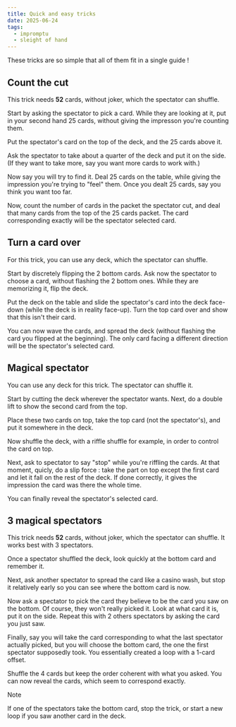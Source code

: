 ```yaml
---
title: Quick and easy tricks
date: 2025-06-24
tags:
  - impromptu
  - sleight of hand
---
```


These tricks are so simple that all of them fit in a single guide !

## Count the cut

This trick needs **52** cards, without joker, which the spectator can shuffle.

Start by asking the spectator to pick a card. While they are looking at it, put
in your second hand 25 cards, without giving the impresson you're counting them.

Put the spectator's card on the top of the deck, and the 25 cards above it.

Ask the spectator to take about a quarter of the deck and put it on the side.
(If they want to take more, say you want more cards to work with.)

Now say you will try to find it. Deal 25 cards on the table, while giving the
impression you're trying to "feel" them. Once you dealt 25 cards, say you think
you want too far.

Now, count the number of cards in the packet the spectator cut, and deal that
many cards from the top of the 25 cards packet. The card corresponding exactly
will be the spectator selected card.

## Turn a card over

For this trick, you can use any deck, which the spectator can shuffle.

Start by discretely flipping the 2 bottom cards. Ask now the spectator to choose
a card, without flashing the 2 bottom ones. While they are memorizing it, flip
the deck.

Put the deck on the table and slide the spectator's card into the deck face-down
(while the deck is in reality face-up). Turn the top card over and show that
this isn't their card.

You can now wave the cards, and spread the deck (without flashing the card you
flipped at the beginning). The only card facing a different direction will be
the spectator's selected card.

## Magical spectator

You can use any deck for this trick. The spectator can shuffle it.

Start by cutting the deck wherever the spectator wants. Next, do a double lift
to show the second card from the top.

Place these two cards on top, take the top card (not the spectator's), and put
it somewhere in the deck.

Now shuffle the deck, with a riffle shuffle for example, in order to control the
card on top.

Next, ask to spectator to say "stop" while you're riffling the cards. At that
moment, quicly, do a slip force : take the part on top except the first card and
let it fall on the rest of the deck. If done correctly, it gives the impression
the card was there the whole time.

You can finally reveal the spectator's selected card.

## 3 magical spectators

This trick needs **52** cards, without joker, which the spectator can shuffle.
It works best with 3 spectators.

Once a spectator shuffled the deck, look quickly at the bottom card and remember
it.

Next, ask another spectator to spread the card like a casino wash, but stop it
relatively early so you can see where the bottom card is now.

Now ask a spectator to pick the card they believe to be the card you saw on the
bottom. Of course, they won't really picked it. Look at what card it is, put it
on the side. Repeat this with 2 others spectators by asking the card you just
saw.

Finally, say you will take the card corresponding to what the last spectator
actually picked, but you will choose the bottom card, the one the first
spectator supposedly took. You essentially created a loop with a 1-card offset.

Shuffle the 4 cards but keep the order coherent with what you asked. You can now
reveal the cards, which seem to correspond exactly.

> [!note]
>
> If one of the spectators take the bottom card, stop the trick, or start a new
> loop if you saw another card in the deck.
